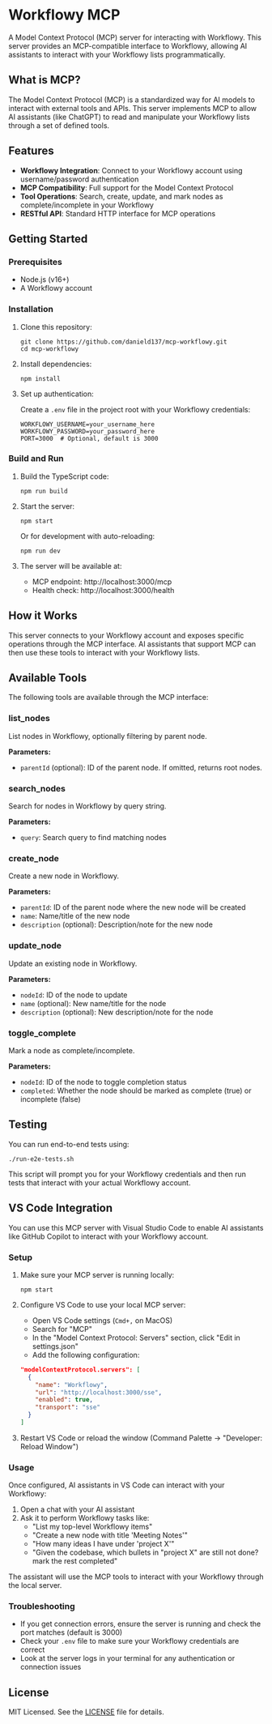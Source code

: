 # Workflowy MCP

A Model Context Protocol (MCP) server for interacting with Workflowy. This server provides an MCP-compatible interface to Workflowy, allowing AI assistants to interact with your Workflowy lists programmatically.

## What is MCP?

The Model Context Protocol (MCP) is a standardized way for AI models to interact with external tools and APIs. This server implements MCP to allow AI assistants (like ChatGPT) to read and manipulate your Workflowy lists through a set of defined tools.

## Features

- **Workflowy Integration**: Connect to your Workflowy account using username/password authentication
- **MCP Compatibility**: Full support for the Model Context Protocol
- **Tool Operations**: Search, create, update, and mark nodes as complete/incomplete in your Workflowy
- **RESTful API**: Standard HTTP interface for MCP operations

## Getting Started

### Prerequisites

- Node.js (v16+)
- A Workflowy account

### Installation

1. Clone this repository:
   ```
   git clone https://github.com/danield137/mcp-workflowy.git
   cd mcp-workflowy
   ```

2. Install dependencies:
   ```
   npm install
   ```

3. Set up authentication:

   Create a `.env` file in the project root with your Workflowy credentials:
   ```
   WORKFLOWY_USERNAME=your_username_here
   WORKFLOWY_PASSWORD=your_password_here
   PORT=3000  # Optional, default is 3000
   ```

### Build and Run

1. Build the TypeScript code:
   ```
   npm run build
   ```

2. Start the server:
   ```
   npm start
   ```

   Or for development with auto-reloading:
   ```
   npm run dev
   ```

3. The server will be available at:
   - MCP endpoint: http://localhost:3000/mcp
   - Health check: http://localhost:3000/health

## How it Works

This server connects to your Workflowy account and exposes specific operations through the MCP interface. AI assistants that support MCP can then use these tools to interact with your Workflowy lists.

## Available Tools

The following tools are available through the MCP interface:

### list_nodes

List nodes in Workflowy, optionally filtering by parent node.

**Parameters:**
- `parentId` (optional): ID of the parent node. If omitted, returns root nodes.

### search_nodes

Search for nodes in Workflowy by query string.

**Parameters:**
- `query`: Search query to find matching nodes

### create_node

Create a new node in Workflowy.

**Parameters:**
- `parentId`: ID of the parent node where the new node will be created
- `name`: Name/title of the new node
- `description` (optional): Description/note for the new node

### update_node

Update an existing node in Workflowy.

**Parameters:**
- `nodeId`: ID of the node to update
- `name` (optional): New name/title for the node
- `description` (optional): New description/note for the node

### toggle_complete

Mark a node as complete/incomplete.

**Parameters:**
- `nodeId`: ID of the node to toggle completion status
- `completed`: Whether the node should be marked as complete (true) or incomplete (false)

## Testing

You can run end-to-end tests using:
```
./run-e2e-tests.sh
```

This script will prompt you for your Workflowy credentials and then run tests that interact with your actual Workflowy account.

## VS Code Integration

You can use this MCP server with Visual Studio Code to enable AI assistants like GitHub Copilot to interact with your Workflowy account.

### Setup

1. Make sure your MCP server is running locally:
   ```
   npm start
   ```

2. Configure VS Code to use your local MCP server:

   - Open VS Code settings (`Cmd+,` on MacOS)
   - Search for "MCP"
   - In the "Model Context Protocol: Servers" section, click "Edit in settings.json"
   - Add the following configuration:

   ```json
   "modelContextProtocol.servers": [
     {
       "name": "Workflowy",
       "url": "http://localhost:3000/sse",
       "enabled": true,
       "transport": "sse"
     }
   ]
   ```

3. Restart VS Code or reload the window (Command Palette → "Developer: Reload Window")

### Usage

Once configured, AI assistants in VS Code can interact with your Workflowy:

1. Open a chat with your AI assistant
2. Ask it to perform Workflowy tasks like:
   - "List my top-level Workflowy items"
   - "Create a new node with title 'Meeting Notes'"
   - "How many ideas I have under 'project X'"
   - "Given the codebase, which bullets in "project X" are still not done? mark the rest completed"

The assistant will use the MCP tools to interact with your Workflowy through the local server.

### Troubleshooting

- If you get connection errors, ensure the server is running and check the port matches (default is 3000)
- Check your `.env` file to make sure your Workflowy credentials are correct
- Look at the server logs in your terminal for any authentication or connection issues

## License

MIT Licensed. See the [LICENSE](LICENSE) file for details.
